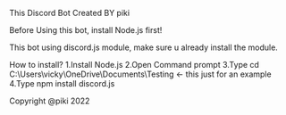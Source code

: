 This Discord Bot Created BY piki

Before Using this bot, install Node.js first!

This bot using discord.js module, make sure u already install the module.

How to install?
1.Install Node.js
2.Open Command prompt
3.Type cd C:\Users\vicky\OneDrive\Documents\Testing <- this just for an example
4.Type npm install discord.js

Copyright @piki 2022
